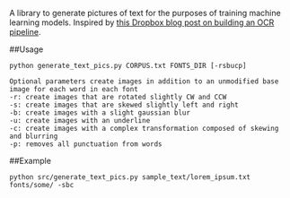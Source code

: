 A library to generate pictures of text for the purposes of training machine learning models. Inspired by [this Dropbox blog post on building an OCR pipeline](https://blogs.dropbox.com/tech/2017/04/creating-a-modern-ocr-pipeline-using-computer-vision-and-deep-learning/).

##Usage
```
python generate_text_pics.py CORPUS.txt FONTS_DIR [-rsbucp]

Optional parameters create images in addition to an unmodified base image for each word in each font
-r: create images that are rotated slightly CW and CCW
-s: create images that are skewed slightly left and right
-b: create images with a slight gaussian blur
-u: create images with an underline
-c: create images with a complex transformation composed of skewing and blurring
-p: removes all punctuation from words
```

##Example
```
python src/generate_text_pics.py sample_text/lorem_ipsum.txt fonts/some/ -sbc
```
